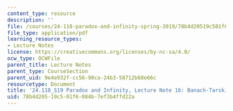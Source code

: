 ```yaml
---
content_type: resource
description: ''
file: /courses/24-118-paradox-and-infinity-spring-2019/78b4d20519c501f6084b7ef3b4ffd22a_MIT24_118S19_LecNote16.pdf
file_type: application/pdf
learning_resource_types:
- Lecture Notes
license: https://creativecommons.org/licenses/by-nc-sa/4.0/
ocw_type: OCWFile
parent_title: Lecture Notes
parent_type: CourseSection
parent_uid: 9e4e932f-cc56-90ca-24b3-58712b68e66c
resourcetype: Document
title: '24.118_S19 Paradox and Infinity, Lecture Note 16: Banach-Tarski: The Theorem'
uid: 78b4d205-19c5-01f6-084b-7ef3b4ffd22a
---
```

